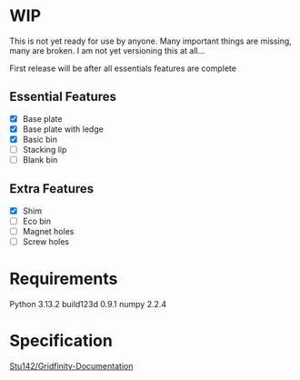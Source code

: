 # WIP
This is not yet ready for use by anyone. Many important things are missing, many are broken. I am not yet versioning this at all...

First release will be after all essentials features are complete

## Essential Features
- [x] Base plate
- [x] Base plate with ledge
- [x] Basic bin
- [ ] Stacking lip
- [ ] Blank bin

## Extra Features
- [x] Shim
- [ ] Eco bin
- [ ] Magnet holes
- [ ] Screw holes

# Requirements
Python 3.13.2
build123d 0.9.1
numpy 2.2.4

# Specification
[Stu142/Gridfinity-Documentation](https://github.com/Stu142/Gridfinity-Documentation)